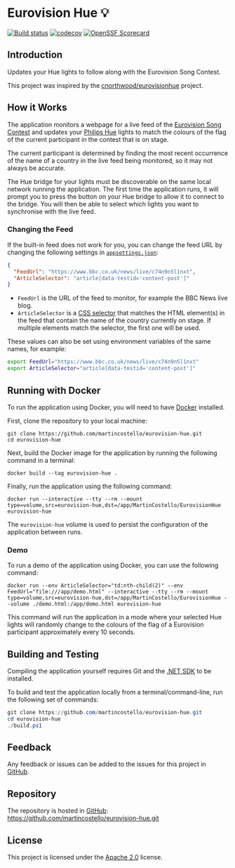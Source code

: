 # Eurovision Hue 💡

[![Build status][build-badge]][build-status]
[![codecov][coverage-badge]][coverage-report]
[![OpenSSF Scorecard][scorecard-badge]][scorecard-report]

## Introduction

Updates your Hue lights to follow along with the Eurovision Song Contest.

This project was inspired by the [cnorthwood/eurovisionhue][inspiration] project.

## How it Works

The application monitors a webpage for a live feed of the [Eurovision Song Contest][eurovision]
and updates your [Philips Hue][philips-hue] lights to match the colours of the flag of the current
participant in the contest that is on stage.

The current participant is determined by finding the most recent occurrence of the name
of a country in the live feed being monitored, so it may not always be accurate.

The Hue bridge for your lights must be discoverable on the same local network running
the application. The first time the application runs, it will prompt you to press the
button on your Hue bridge to allow it to connect to the bridge. You will then be able to
select which lights you want to synchronise with the live feed.

### Changing the Feed

If the built-in feed does not work for you, you can change the feed URL by changing the
following settings in [`appsettings.json`][appsettings]:

```json
{
  "FeedUrl": "https://www.bbc.co.uk/news/live/c74n9n5l1nxt",
  "ArticleSelector": "article[data-testid='content-post']"
}
```

- `FeedUrl` is the URL of the feed to monitor, for example the BBC News live blog.
- `ArticleSelector` is a [CSS selector][css-selector] that matches the HTML element(s) in
  the feed that contain the name of the country currently on stage. If multiple elements
  match the selector, the first one will be used.

These values can also be set using environment variables of the same names, for example:

```sh
export FeedUrl="https://www.bbc.co.uk/news/live/c74n9n5l1nxt"
export ArticleSelector="article[data-testid='content-post']"
```

## Running with Docker

To run the application using Docker, you will need to have [Docker][docker] installed.

First, clone the repository to your local machine:

```terminal
git clone https://github.com/martincostello/eurovision-hue.git
cd eurovision-hue
```

Next, build the Docker image for the application by running the following command in a terminal:

```terminal
docker build --tag eurovision-hue .
```

Finally, run the application using the following command:

```terminal
docker run --interactive --tty --rm --mount type=volume,src=eurovision-hue,dst=/app/MartinCostello/EurovisionHue eurovision-hue
```

The `eurovision-hue` volume is used to persist the configuration of the application between runs.

### Demo

To run a demo of the application using Docker, you can use the following command:

```terminal
docker run --env ArticleSelector="td:nth-child(2)" --env FeedUrl="file:///app/demo.html" --interactive --tty --rm --mount type=volume,src=eurovision-hue,dst=/app/MartinCostello/EurovisionHue --volume ./demo.html:/app/demo.html eurovision-hue
```

This command will run the application in a mode where your selected Hue lights will randomly change
to the colours of the flag of a Eurovision participant approximately every 10 seconds.

## Building and Testing

Compiling the application yourself requires Git and the [.NET SDK][dotnet-sdk] to be installed.

To build and test the application locally from a terminal/command-line, run the
following set of commands:

```powershell
git clone https://github.com/martincostello/eurovision-hue.git
cd eurovision-hue
./build.ps1
```

## Feedback

Any feedback or issues can be added to the issues for this project in [GitHub][issues].

## Repository

The repository is hosted in [GitHub][repo]: <https://github.com/martincostello/eurovision-hue.git>

## License

This project is licensed under the [Apache 2.0][license] license.

[appsettings]: https://github.com/martincostello/eurovision-hue/blob/f64127b29cb633f1cab383f9f620724efdc97ccc/src/EurovisionHue/appsettings.json
[build-badge]: https://github.com/martincostello/eurovision-hue/actions/workflows/build.yml/badge.svg?branch=main&event=push
[build-status]: https://github.com/martincostello/eurovision-hue/actions?query=workflow%3Abuild+branch%3Amain+event%3Apush "Continuous Integration for this project"
[coverage-badge]: https://codecov.io/gh/martincostello/eurovision-hue/branch/main/graph/badge.svg
[coverage-report]: https://codecov.io/gh/martincostello/eurovision-hue "Code coverage report for this project"
[css-selector]: https://developer.mozilla.org/en-US/docs/Web/CSS/CSS_selectors "CSS Selectors on MDN"
[docker]: https://www.docker.com/get-started/ "Get started with Docker"
[dotnet-sdk]: https://dotnet.microsoft.com/download "Download the .NET SDK"
[eurovision]: https://eurovision.tv/ "Eurovision Song Contest"
[inspiration]: https://github.com/cnorthwood/eurovisionhue "Eurovision Hue by cnorthwood on GitHub"
[issues]: https://github.com/martincostello/eurovision-hue/issues "Issues for this project on GitHub.com"
[license]: https://www.apache.org/licenses/LICENSE-2.0.txt "The Apache 2.0 license"
[philips-hue]: https://www.philips-hue.com/ "Philips Hue"
[repo]: https://github.com/martincostello/eurovision-hue "This project on GitHub.com"
[scorecard-badge]: https://api.securityscorecards.dev/projects/github.com/martincostello/eurovision-hue/badge
[scorecard-report]: https://securityscorecards.dev/viewer/?uri=github.com/martincostello/eurovision-hue "OpenSSF Scorecard for this project"
